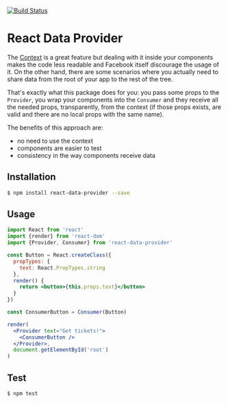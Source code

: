 [![Build Status](https://travis-ci.org/MicheleBertoli/react-data-provider.svg?branch=master)](https://travis-ci.org/MicheleBertoli/react-data-provider)

React Data Provider
===================

The [Context](https://facebook.github.io/react/docs/context.html) is a great feature but dealing with it inside your components makes the code less readable and Facebook itself discourage the usage of it.
On the other hand, there are some scenarios where you actually need to share data from the root of your app to the rest of the tree.

That's exactly what this package does for you:
you pass some props to the `Provider`,
you wrap your components into the `Consumer` and they receive all the needed props, transparently, from the context
(if those props exists, are valid and there are no local props with the same name).

The benefits of this approach are:
- no need to use the context
- components are easier to test
- consistency in the way components receive data

Installation
------------

```sh
$ npm install react-data-provider --save
```

Usage
-----

```jsx
import React from 'react'
import {render} from 'react-dom'
import {Provider, Consumer} from 'react-data-provider'

const Button = React.createClass({
  propTypes: {
    text: React.PropTypes.string
  },
  render() {
    return <button>{this.props.text}</button>
  }
})

const ConsumerButton = Consumer(Button)

render(
  <Provider text="Get tickets!">
    <ConsumerButton />
  </Provider>,
  document.getElementById('root')
)
```

Test
----

```sh
$ npm test
```
